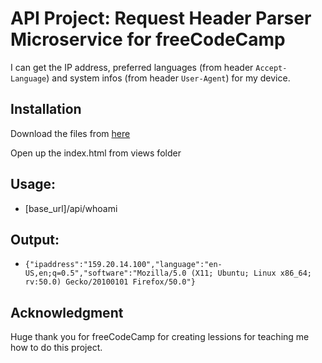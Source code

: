 # API Project: Request Header Parser Microservice for freeCodeCamp
I can get the IP address, preferred languages (from header `Accept-Language`) and system infos (from header `User-Agent`) for my device.

## Installation
Download the files from [here](https://github.com/Stevegolden12/boilerplate-project-headerparser)

Open up the index.html from views folder

## Usage:
* [base_url]/api/whoami

## Output:
* `{"ipaddress":"159.20.14.100","language":"en-US,en;q=0.5","software":"Mozilla/5.0 (X11; Ubuntu; Linux x86_64; rv:50.0) Gecko/20100101 Firefox/50.0"}`

## Acknowledgment
Huge thank you for freeCodeCamp for creating lessions for teaching me how to do this project. 